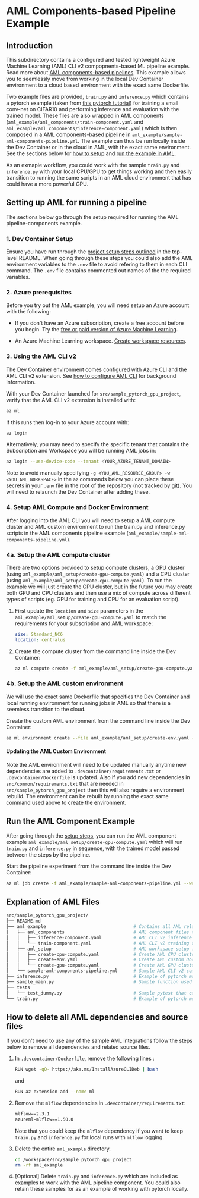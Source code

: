 # AML Components-based Pipeline Example

## Introduction

This subdirectory contains a configured and tested lightweight Azure Machine Learning (AML) CLI v2 compopnents-based ML pipeline example. Read more about [AML components-based pipelines](https://learn.microsoft.com/en-us/azure/machine-learning/how-to-create-component-pipelines-cli?view=azureml-api-2). This example allows you to seemlessly move from working in the local Dev Container environment to a cloud based environment with the exact same Dockerfile.

Two example files are provided, `train.py` and `inference.py` which contains a pytorch example (taken from [this pytorch tutorial](https://pytorch.org/tutorials/beginner/blitz/cifar10_tutorial.html?highlight=cifar10)) for training a small conv-net on CIFAR10 and performing inference and evaluation with the trained model. These files are also wrapped in AML components (`aml_example/aml_components/train-component.yaml` and `aml_example/aml_components/inference-component.yaml`) which is then composed in a AML components-based pipeline in `aml_example/sample-aml-components-pipeline.yml`. The example can thus be run locally inside the Dev Container or in the cloud in AML, with the exact same environment. See the sections below for [how to setup](#setting-up-aml-for-running-a-pipeline) and [run the example in AML](#run-the-aml-component-example).

As an exmaple workflow, you could work with the sample `train.py` and `inference.py` with your local CPU/GPU to get things working and then easily transition to running the same scripts in an AML cloud environment that has could have a more powerful GPU.

## Setting up AML for running a pipeline

The sections below go through the setup required for running the AML pipeline-components example.

### 1. Dev Container Setup

Ensure you have run through the [project setup steps outlined](../../README.md#getting-started) in the top-level README. When going through these steps you could also add the AML environment variables to the `.env` file to avoid refering to them in each CLI command. The `.env` file contains commented out names of the the required variables.

### 2. Azure prerequisites

Before you try out the AML example, you will need setup an Azure account with the following:

- If you don't have an Azure subscription, create a free account before you begin. Try the [free or paid version of Azure Machine Learning](https://azure.microsoft.com/free/).

- An Azure Machine Learning workspace. [Create workspace resources](https://learn.microsoft.com/en-us/azure/machine-learning/quickstart-create-resources?view=azureml-api-2).

### 3. Using the AML CLI v2

The Dev Container environment comes configured with Azure CLI and the AML CLI v2 extension. See  [how to configure AML CLI](https://learn.microsoft.com/en-us/azure/machine-learning/how-to-configure-cli?view=azureml-api-2&tabs=public) for background information.

With your Dev Container launched for `src/sample_pytorch_gpu_project`, verify that the AML CLI v2 extension is installed with:

```bash
az ml
```

If this runs then log-in to your Azure account with:

```bash
az login
```

Alternatively, you may need to specify the specific tenant that contains the Subscription and Workspace you will be running AML jobs in:

```bash
az login --use-device-code --tenant <YOUR_AZURE_TENANT_DOMAIN>
```

Note to avoid manually specifying `-g <YOU_AML_RESOURCE_GROUP> -w <YOU_AML_WORKSPACE>` in the `az` commands below you can place these secrets in your `.env` file in the root of the repository (not tracked by git). You will need to relaunch the Dev Container after adding these.

### 4. Setup AML Compute and Docker Environment

After logging into the AML CLI you will need to setup a AML compute cluster and AML custom environment to run the train.py and inference.py scripts in the AML components pipeline example (`aml_example/sample-aml-components-pipeline.yml`).

### 4a. Setup the AML compute cluster

There are two options provided to setup compute clusters, a GPU cluster (using `aml_example/aml_setup/create-gpu-compute.yaml`) and a CPU cluster (using `aml_example/aml_setup/create-cpu-compute.yaml`). To run the example we will just create the GPU cluster, but in the future you may create both GPU and CPU clusters and then use a mix of compute across different types of scripts (eg. GPU for training and CPU for an evaluation script).

1. First update the `location` and `size` parameters in the  `aml_example/aml_setup/create-gpu-compute.yaml` to match the requirements for your subscription and AML workspace:

    ```yaml
    size: Standard_NC6
    location: centralus
    ```

2. Create the compute cluster from the command line inside the Dev Container:

    ```bash
    az ml compute create -f aml_example/aml_setup/create-gpu-compute.yaml -g <YOU_AML_RESOURCE_GROUP> -w <YOU_AML_WORKSPACE>
    ```

### 4b. Setup the AML custom environment

We will use the exact same Dockerfile that specifies the Dev Container and local running environment for running jobs in AML so that there is a seemless transition to the cloud.

Create the custom AML environment from the command line inside the Dev Container:

```bash
az ml environment create --file aml_example/aml_setup/create-env.yaml -g <YOU_AML_RESOURCE_GROUP> -w <YOU_AML_WORKSPACE>
```

#### **Updating the AML Custom Environment**

Note the AML environment will need to be updated manually anytime new dependencies are added to `.devcontainer/requirements.txt` or `.devcontainer/Dockerfile` is updated. Also if you add new dependencies in `src/common/requirements.txt` that are needed in `src/sample_pytorch_gpu_project` then this will also require a environment rebuild. The environment can be rebuilt by running the exact same command used above to create the environment.

## Run the AML Component Example

After going through the [setup steps](#setting-up-aml-for-running-a-pipeline), you can run the AML component example `aml_example/aml_setup/create-gpu-compute.yaml` which will run `train.py` and `inference.py` in sequence, with the trained model passed between the steps by the pipeline.

Start the pipeline experiment from the command line inside the Dev Container:

```bash
az ml job create -f aml_example/sample-aml-components-pipeline.yml --web --g <YOU_AML_RESOURCE_GROUP> -w <YOU_AML_WORKSPACE>
```

## Explanation of AML Files

```bash
src/sample_pytorch_gpu_project/
├── README.md
├── aml_example                                 # Contains all AML related files
│   ├── aml_components                          # AML component files that are used in sample-aml-components-pipeline.yml
│   │   ├── inference-component.yaml            # AML CLI v2 inference component that wraps inference.py
│   │   └── train-component.yaml                # AML CLI v2 training component that wraps train.py
│   ├── aml_setup                               # AML workspace setup files
│   │   ├── create-cpu-compute.yaml             # Create AML CPU cluster
│   │   ├── create-env.yaml                     # Create AML custom Docker environment
│   │   └── create-gpu-compute.yaml             # Create AML GPU cluster
│   └── sample-aml-components-pipeline.yml      # Sample AML CLI v2 components pipeline that refers to aml_components/inference-component.yaml and aml_components/train-component.yaml
├── inference.py                                # Example of pytorch model inference (from a trained model from train.py)
├── sample_main.py                              # Sample function used by unit tests
├── tests
│   └── test_dummy.py                           # Sample pytest that calls function from sample_main.py
└── train.py                                    # Example of pytorch model training, can be run locally or in AML job

```

## How to delete all AML dependencies and source files

If you don't need to use any of the sample AML integrations follow the steps below to remove all dependencies and related source files.

1. In `.devcontainer/Dockerfile`, remove the following lines :

    ```bash
    RUN wget -qO- https://aka.ms/InstallAzureCLIDeb | bash
    ```

    and

    ```bash
    RUN az extension add --name ml
    ```

2. Remove the `mlflow` dependencies in `.devcontainer/requirements.txt`:

    ```txt
    mlflow==2.3.1
    azureml-mlflow==1.50.0
    ```

    Note that you could keep the `mlflow` dependency if you want to keep `train.py` and `inference.py` for local runs with `mlflow` logging.

3. Delete the entire `aml_example` directory.

    ```bash
    cd /workspace/src/sample_pytorch_gpu_project
    rm -rf aml_example
    ```

4. [Optional] Delete `train.py` and `inference.py` which are included as examples to work with the AML pipeline component. You could also retain these samples for as an example of working with pytorch locally.
